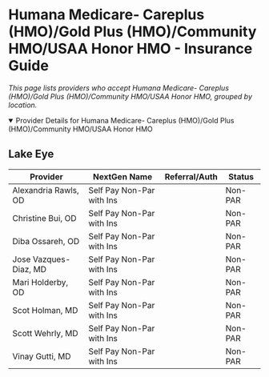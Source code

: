 # Humana Medicare- Careplus (HMO)/Gold Plus (HMO)/Community HMO/USAA Honor HMO - Insurance Guide

*This page lists providers who accept Humana Medicare- Careplus (HMO)/Gold Plus (HMO)/Community HMO/USAA Honor HMO, grouped by location.*

<details open><summary>Provider Details for Humana Medicare- Careplus (HMO)/Gold Plus (HMO)/Community HMO/USAA Honor HMO</summary>

## Lake Eye 

| Provider | NextGen Name | Referral/Auth | Status |
|----------|-------------|--------------|--------|
| Alexandria Rawls, OD | Self Pay Non-Par with Ins |  | Non-PAR |
| Christine Bui, OD | Self Pay Non-Par with Ins |  | Non-PAR |
| Diba Ossareh, OD | Self Pay Non-Par with Ins |  | Non-PAR |
| Jose Vazques-Diaz, MD | Self Pay Non-Par with Ins |  | Non-PAR |
| Mari Holderby, OD | Self Pay Non-Par with Ins |  | Non-PAR |
| Scot Holman, MD | Self Pay Non-Par with Ins |  | Non-PAR |
| Scott Wehrly, MD | Self Pay Non-Par with Ins |  | Non-PAR |
| Vinay Gutti, MD | Self Pay Non-Par with Ins |  | Non-PAR |

</details>

